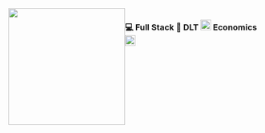 <img src="https://github.com/Joe-mcgee/web-portal/blob/src/web-portal/src/assets/projects-large.gif" width="233" height="233" style="float: left;" />

### :computer:  Full Stack  :unicorn:  DLT  <img src="https://cdn.iconscout.com/icon/free/png-256/ethereum-3-569581.png" width="21" height="21" />  Economics  <img src="https://img.icons8.com/cotton/2x/economic-growth-.png" width="21" height="21" />


